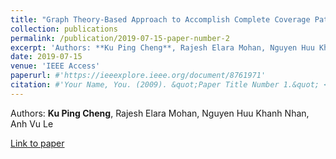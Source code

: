 ```yaml
---
title: "Graph Theory-Based Approach to Accomplish Complete Coverage Path Planning Tasks for Reconfigurable Robots"
collection: publications
permalink: /publication/2019-07-15-paper-number-2
excerpt: 'Authors: **Ku Ping Cheng**, Rajesh Elara Mohan, Nguyen Huu Khanh Nhan, Anh Vu Le '
date: 2019-07-15
venue: 'IEEE Access'
paperurl: #'https://ieeexplore.ieee.org/document/8761971'
citation: #'Your Name, You. (2009). &quot;Paper Title Number 1.&quot; <i>Journal 1</i>. 1(1).'
---
```


Authors: **Ku Ping Cheng**, Rajesh Elara Mohan, Nguyen Huu Khanh Nhan, Anh Vu Le 

[Link to paper](https://ieeexplore.ieee.org/document/8761971)
